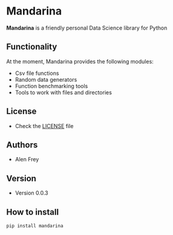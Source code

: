 Mandarina
======
**Mandarina** is a friendly personal Data Science library for Python

## Functionality

At the moment, Mandarina provides the following modules:
- Csv file functions
- Random data generators 
- Function benchmarking tools
- Tools to work with files and directories

## License 
* Check the [LICENSE](https://github.com/sunpip/Mandarina/blob/master/LICENSE) file

## Authors

- Alen Frey

## Version 
* Version 0.0.3

## How to install
```shell script
pip install mandarina
```
